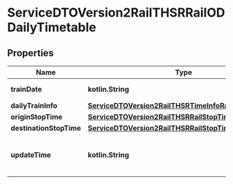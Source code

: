 
# ServiceDTOVersion2RailTHSRRailODDailyTimetable

## Properties
Name | Type | Description | Notes
------------ | ------------- | ------------- | -------------
**trainDate** | **kotlin.String** | 行駛日期(格式: yyyy:MM:dd) | 
**dailyTrainInfo** | [**ServiceDTOVersion2RailTHSRTimeInfoRailDailyTrainInfo**](ServiceDTOVersion2RailTHSRTimeInfoRailDailyTrainInfo.md) |  | 
**originStopTime** | [**ServiceDTOVersion2RailTHSRRailStopTime**](ServiceDTOVersion2RailTHSRRailStopTime.md) |  | 
**destinationStopTime** | [**ServiceDTOVersion2RailTHSRRailStopTime**](ServiceDTOVersion2RailTHSRRailStopTime.md) |  | 
**updateTime** | **kotlin.String** | 資料更新日期時間(ISO8601格式:yyyy-MM-ddTHH:mm:sszzz) | 



